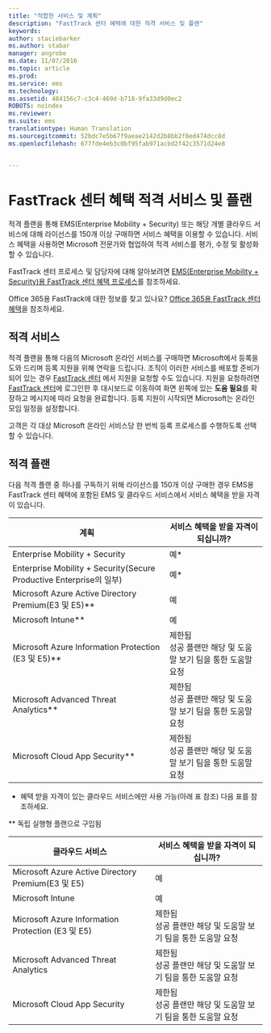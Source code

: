 ```yaml
---
title: "적합한 서비스 및 계획"
description: "FastTrack 센터 혜택에 대한 적격 서비스 및 플랜"
keywords: 
author: staciebarker
ms.author: stabar
manager: angrobe
ms.date: 11/07/2016
ms.topic: article
ms.prod: 
ms.service: ems
ms.technology: 
ms.assetid: 484156c7-c3c4-469d-b718-9fa33d9d0ec2
ROBOTS: noindex
ms.reviewer: 
ms.suite: ems
translationtype: Human Translation
ms.sourcegitcommit: 52bdc7e5b67f9aeae2142d2b8bb2f8ed474dcc8d
ms.openlocfilehash: 677fde4eb3c0bf95fab971acbd2f42c3571d24e8


---
```


# <a name="fasttrack-center-benefit-eligible-services-and-plans"></a>FastTrack 센터 혜택 적격 서비스 및 플랜
적격 플랜을 통해 EMS(Enterprise Mobility + Security) 또는 해당 개별 클라우드 서비스에 대해 라이선스를 150개 이상 구매하면 서비스 혜택을 이용할 수 있습니다. 서비스 혜택을 사용하면 Microsoft 전문가와 협업하여 적격 서비스를 평가, 수정 및 활성화할 수 있습니다.

FastTrack 센터 프로세스 및 담당자에 대해 알아보려면 [EMS(Enterprise Mobility + Security)용 FastTrack 센터 혜택 프로세스](fasttrack-center-benefit-process-for-enterprise-mobility-suite-ems.md)를 참조하세요.

Office 365용 FastTrack에 대한 정보를 찾고 있나요? [Office 365용 FastTrack 센터 혜택](https://technet.microsoft.com/library/office-365-onboarding-benefit.aspx)을 참조하세요.

## <a name="eligible-services"></a>적격 서비스
적격 플랜을 통해 다음의 Microsoft 온라인 서비스를 구매하면 Microsoft에서 등록을 도와 드리며 등록 지원을 위해 연락을 드립니다. 조직이 이러한 서비스를 배포할 준비가 되어 있는 경우 [FastTrack 센터](http://fasttrack.microsoft.com/) 에서 지원을 요청할 수도 있습니다. 지원을 요청하려면 [FastTrack 센터](http://fasttrack.microsoft.com/)에 로그인한 후 대시보드로 이동하여 화면 왼쪽에 있는 **도움 필요**를 확장하고 메시지에 따라 요청을 완료합니다. 등록 지원이 시작되면 Microsoft는 온라인 모임 일정을 설정합니다.

고객은 각 대상 Microsoft 온라인 서비스당 한 번씩 등록 프로세스를 수행하도록 선택할 수 있습니다.

## <a name="eligible-plans"></a>적격 플랜
다음 적격 플랜 중 하나를 구독하기 위해 라이선스를 150개 이상 구매한 경우 EMS용 FastTrack 센터 혜택에 포함된 EMS 및 클라우드 서비스에서 서비스 혜택을 받을 자격이 있습니다.

|계획|서비스 혜택을 받을 자격이 되십니까?|
|--------|-------------------------------------|
|Enterprise Mobility + Security |예*|
|Enterprise Mobility + Security(Secure Productive Enterprise의 일부)|예*|
|Microsoft Azure Active Directory Premium(E3 및 E5)**|예|
|Microsoft Intune**|예|
|Microsoft Azure Information Protection (E3 및 E5)**|제한됨</br>성공 플랜만 해당 및 도움말 보기 팀을 통한 도움말 요청|
|Microsoft Advanced Threat Analytics**|제한됨</br>성공 플랜만 해당 및 도움말 보기 팀을 통한 도움말 요청|
|Microsoft Cloud App Security**|제한됨</br>성공 플랜만 해당 및 도움말 보기 팀을 통한 도움말 요청|

* 혜택 받을 자격이 있는 클라우드 서비스에만 사용 가능(아래 표 참조) 다음 표를 참조하세요.

** 독립 실행형 플랜으로 구입됨

|클라우드 서비스|서비스 혜택을 받을 자격이 되십니까?|
|--------|-------------------------------------|
|Microsoft Azure Active Directory Premium(E3 및 E5)|예|
|Microsoft Intune|예|
|Microsoft Azure Information Protection (E3 및 E5)|제한됨</br>성공 플랜만 해당 및 도움말 보기 팀을 통한 도움말 요청|
|Microsoft Advanced Threat Analytics|제한됨</br>성공 플랜만 해당 및 도움말 보기 팀을 통한 도움말 요청|
|Microsoft Cloud App Security|제한됨</br>성공 플랜만 해당 및 도움말 보기 팀을 통한 도움말 요청|



<!--HONumber=Dec16_HO2-->


